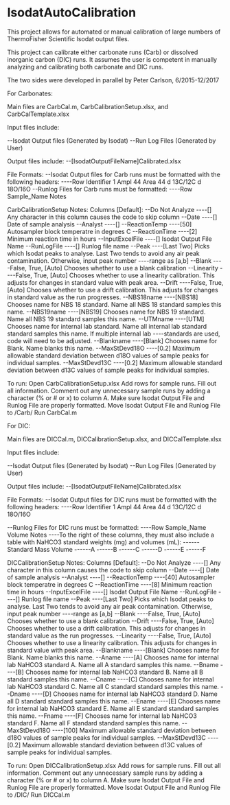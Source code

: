 # IsodatAutoCalibration
This project allows for automated or manual calibration of large numbers of ThermoFisher Scientific Isodat output files.

This project can calibrate either carbonate runs (Carb) or dissolved inorganic carbon (DIC) runs. It assumes the user is competent in manually analyzing and calibrating both carbonate and DIC runs. 

The two sides were developed in parallel by Peter Carlson, 6/2015-12/2017


For Carbonates:

Main files are CarbCal.m, CarbCalibrationSetup.xlsx, and CarbCalTemplate.xlsx

Input files include:

--Isodat Output files (Generated by Isodat)
--Run Log Files (Generated by User)

Output files include:
--[IsodatOutputFileName]Calibrated.xlsx

File Formats:
--Isodat Output files for Carb runs must be formatted with the following headers:
----Row	Identifier 1	Ampl  44	Area 44	d 13C/12C	d 18O/16O
--Runlog Files for Carb runs must be formatted:
----Row	Sample_Name	Notes


CarbCalibrationSetup Notes:
Columns [Default]:
--Do Not Analyze
----[] Any character in this column causes the code to skip column
--Date
----[] Date of sample analysis
--Analyst
----[] 
--ReactionTemp
----[50] Autosampler block temperatre in degrees C
--ReactionTime
----[2] Minimum reaction time in hours
--InputExcelFile
----[] Isodat Output File Name
--RunLogFile
----[] Runlog file name
--Peak
----[Last Two] Picks which Isodat peaks to analyse. Last Two tends to avoid any air peak contamination. Otherwise, input peak number 
----range as [a,b]
--Blank
----False, True, [Auto] Chooses whether to use a blank calibration 
--Linearity
----False, True, [Auto] Chooses whether to use a linearity calibration. This adjusts for changes in standard value with peak area.
--Drift
----False, True, [Auto] Chooses whether to use a drift calibration. This adjusts for changes in standard value as the run progresses.
--NBS18name
----[NBS18] Chooses name for NBS 18 standard. Name all NBS 18 standard samples this name.
--NBS19name
----[NBS19] Chooses name for NBS 19 standard. Name all NBS 19 standard samples this name.
--UTMname
----[UTM] Chooses name for internal lab standard. Name all internal lab standard standard samples this name. If multiple internal lab 
----standards are used, code will need to be adjusted.
--Blankname
----[Blank] Chooses name for Blank. Name blanks this name.
--MaxStDevd18O
----[0.2] Maximum allowable standard deviation between d18O values of sample peaks for individual samples.
--MaxStDevd13C
----[0.2] Maximum allowable standard deviation between d13C values of sample peaks for individual samples.

To run:
Open CarbCalibrationSetup.xlsx
Add rows for sample runs. Fill out all information.
Comment out any unnecessary sample runs by adding a character (% or # or x) to column A.
Make sure Isodat Output File and Runlog File are properly formatted.
Move Isodat Output File and Runlog File to /Carb/
Run CarbCal.m


For DIC:

Main files are DICCal.m, DICCalibrationSetup.xlsx, and DICCalTemplate.xlsx

Input files include:

--Isodat Output files (Generated by Isodat)
--Run Log Files (Generated by User)

Output files include:
--[IsodatOutputFileName]Calibrated.xlsx

File Formats:
--Isodat Output files for DIC runs must be formatted with the following headers:
----Row	Identifier 1	Ampl  44	Area 44	d 13C/12C	d 18O/16O

--Runlog Files for DIC runs must be formatted:
----Row	Sample_Name Volume	Notes
----To the right of these columns, they must also include a table with NaHCO3 standard weights (mg) and volumes (mL):
------Standard	Mass	Volume
------A	
------B	
------C	
------D	
------E	
------F	



DICCalibrationSetup Notes:
Columns [Default]:
--Do Not Analyze
----[] Any character in this column causes the code to skip column
--Date
----[] Date of sample analysis
--Analyst
----[] 
--ReactionTemp
----[40] Autosampler block temperatre in degrees C
--ReactionTime
----[8] Minimum reaction time in hours
--InputExcelFile
----[] Isodat Output File Name
--RunLogFile
----[] Runlog file name
--Peak
----[Last Two] Picks which Isodat peaks to analyse. Last Two tends to avoid any air peak contamination. Otherwise, input peak number 
----range as [a,b]
--Blank
----False, True, [Auto] Chooses whether to use a blank calibration 
--Drift
----False, True, [Auto] Chooses whether to use a drift calibration. This adjusts for changes in standard value as the run progresses.
--Linearity
----False, True, [Auto] Chooses whether to use a linearity calibration. This adjusts for changes in standard value with peak area.
--Blankname
----[Blank] Chooses name for Blank. Name blanks this name.
--Aname
----[A] Chooses name for internal lab NaHCO3 standard A. Name all A standard samples this name.
--Bname
----[B] Chooses name for internal lab NaHCO3 standard B. Name all B standard samples this name.
--Cname
----[C] Chooses name for internal lab NaHCO3 standard C. Name all C  standard standard samples this name.
--Dname
----[D] Chooses name for internal lab NaHCO3 standard D. Name all D  standard standard samples this name.
--Ename
----[E] Chooses name for internal lab NaHCO3 standard E. Name all E  standard standard samples this name.
--Fname
----[F] Chooses name for internal lab NaHCO3 standard F. Name all F standard standard samples this name.
--MaxStDevd18O
----[100] Maximum allowable standard deviation between d18O values of sample peaks for individual samples.
--MaxStDevd13C
----[0.2] Maximum allowable standard deviation between d13C values of sample peaks for individual samples.

To run:
Open DICCalibrationSetup.xlsx
Add rows for sample runs. Fill out all information.
Comment out any unnecessary sample runs by adding a character (% or # or x) to column A.
Make sure Isodat Output File and Runlog File are properly formatted.
Move Isodat Output File and Runlog File to /DIC/
Run DICCal.m







